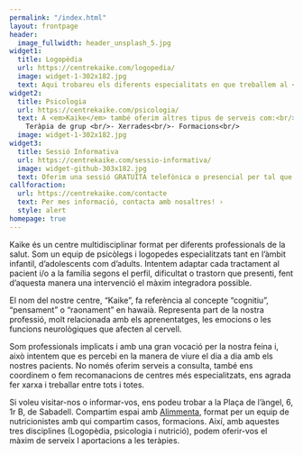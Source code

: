 ```yaml
---
permalink: "/index.html"
layout: frontpage
header:
  image_fullwidth: header_unsplash_5.jpg
widget1:
  title: Logopèdia
  url: https://centrekaike.com/logopedia/
  image: widget-1-302x182.jpg
  text: Aqui trobareu els diferents especialitats en que treballem al <em>Centre Kaike</em>.
widget2:
  title: Psicologia
  url: https://centrekaike.com/psicologia/
  text: A <em>Kaike</em> també oferim altres tipus de serveis com:<br/>-
    Teràpia de grup <br/>- Xerrades<br/>- Formacions<br/>
  image: widget-1-302x182.jpg
widget3:
  title: Sessió Informativa
  url: https://centrekaike.com/sessio-informativa/
  image: widget-github-303x182.jpg
  text: Oferim una sessió GRATUÏTA telefònica o presencial per tal que ens puguis conèixer i fer un primer contacte. Només has de trucar-nos i t’ho explicarem!
callforaction:
  url: https://centrekaike.com/contacte
  text: Per mes informació, contacta amb nosaltres! ›
  style: alert
homepage: true
---
```

Kaike és un centre multidisciplinar format per diferents professionals de la salut. Som un equip de psicòlegs i logopedes especialitzats tant en l’àmbit infantil, d’adolescents com d’adults. Intentem adaptar cada tractament al pacient i/o a la família segons el perfil, dificultat o trastorn que presenti, fent d’aquesta manera una intervenció el màxim integradora possible.

El nom del nostre centre, “Kaike”, fa referència al concepte “cognitiu”, “pensament” o “raonament” en hawaià. Representa part de la nostra professió, molt relacionada amb els aprenentatges, les emocions o les funcions neurològiques que afecten al cervell.

Som professionals implicats i amb una gran vocació per la nostra feina i, això intentem que es percebi en la manera de viure el dia a dia amb els nostres pacients. No només oferim serveis a consulta, també ens coordinem o fem recomanacions de centres més especialitzats, ens agrada fer xarxa i treballar entre tots i totes.

Si voleu visitar-nos o informar-vos, ens podeu trobar a la Plaça de l’àngel, 6, 1r B, de Sabadell. Compartim espai amb <a href=https://www.alimmenta.com/>Alimmenta</a>, format per un equip de nutricionistes amb qui compartim casos, formacions. Així, amb aquestes tres disciplines (Logopèdia, psicologia i nutrició), podem oferir-vos el màxim de serveix I aportacions a les teràpies.
